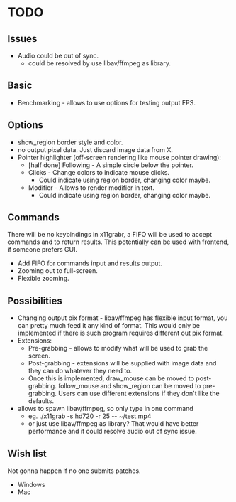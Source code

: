 TODO
====

Issues
------

 * Audio could be out of sync.
   * could be resolved by use libav/ffmpeg as library.

Basic
-----

 * Benchmarking - allows to use options for testing output FPS.

Options
-------

 * show_region border style and color.
 * no output pixel data. Just discard image data from X.
 * Pointer highlighter (off-screen rendering like mouse pointer drawing):
   * [half done] Following - A simple circle below the pointer.
   * Clicks - Change colors to indicate mouse clicks.
     * Could indicate using region border, changing color maybe.
   * Modifier - Allows to render modifier in text.
     * Could indicate using region border, changing color maybe.

Commands
--------

There will be no keybindings in x11grabr, a FIFO will be used to accept
commands and to return results. This potentially can be used with frontend, if
someone prefers GUI.

 * Add FIFO for commands input and results output.
 * Zooming out to full-screen.
 * Flexible zooming.

Possibilities
-------------

 * Changing output pix format - libav/ffmpeg has flexible input format, you can
   pretty much feed it any kind of format. This would only be implemented if
   there is such program requires different out pix format.
 * Extensions:
   * Pre-grabbing - allows to modify what will be used to grab the screen.
   * Post-grabbing - extensions will be supplied with image data and they can
     do whatever they need to.
   * Once this is implemented, draw_mouse can be moved to post-grabbing.
     follow_mouse and show_region can be moved to pre-grabbing. Users can use
     different extensions if they don't like the defaults.
 * allows to spawn libav/ffmpeg, so only type in one command
   * eg. ./x11grab -s hd720 -r 25 -- ~/test.mp4
   * or just use libav/ffmpeg as library? That would have better performance
     and it could resolve audio out of sync issue.

Wish list
---------

Not gonna happen if no one submits patches.

 * Windows
 * Mac
